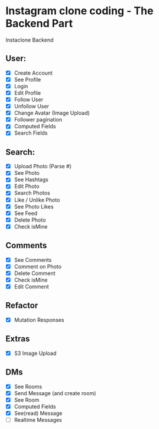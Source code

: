 # Instagram clone coding - The Backend Part

Instaclone Backend

## User:

- [X] Create Account  
- [X] See Profile  
- [X] Login   
- [X] Edit Profile  
- [X] Follow User  
- [X] Unfollow User  
- [X] Change Avatar (Image Upload)  
- [X] Follower pagination  
- [X] Computed Fields  
- [X] Search Fields  

## Search: 

- [X] Upload Photo (Parse #)  
- [X] See Photo   
- [X] See Hashtags   
- [X] Edit Photo  
- [X] Search Photos   
- [X] Like / Unlike Photo  
- [X] See Photo Likes  
- [X] See Feed   
- [X] Delete Photo   
- [X] Check isMine   

## Comments

- [X] See Comments  
- [X] Comment on Photo  
- [X] Delete Comment  
- [X] Check isMine   
- [X] Edit Comment  

## Refactor 

- [X] Mutation Responses  

## Extras

- [X] S3 Image Upload  

## DMs

- [X] See Rooms
- [X] Send Message (and create room)  
- [X] See Room  
- [X] Computed Fields  
- [X] See(read) Message  
- [ ] Realtime Messages  